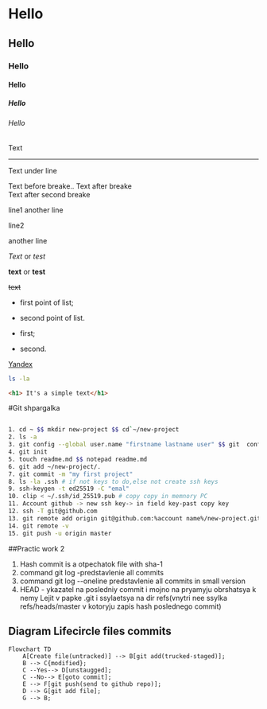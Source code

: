 # Hello
## Hello
### Hello
#### Hello
##### Hello
###### Hello

Text 

---

Text under line

Text before breake..
Text after breake <br>
Text after second breake

line1
another line

line2

another line

*Text* or _test_

**text** or __test__

~~text~~

* first point of list;

* second point of list.

- first;

- second.

[Yandex](http://www.ya.ru "Ya am Yandex!")

```bash
ls -la
```
```html
<h1> It's a simple text</h1>
```
#Git shpargalka
```Bash

1. cd ~ $$ mkdir new-project $$ cd`~/new-project
2. ls -a
3. git config --global user.name "firstname lastname user" $$ git  config --global user.email "email" $$ cat ~/.gitconfig
4. git init
5. touch readme.md $$ notepad readme.md
6. git add ~/new-project/.
7. git commit -m "my first project"
8. ls -la .ssh # if not keys to do,else not create ssh keys
9. ssh-keygen -t ed25519 -C "emal"
10. clip < ~/.ssh/id_25519.pub # copy copy in memnory PC
11. Account github -> new ssh key-> in field key-past copy key
12. ssh -T git@github.com
13. git remote add origin git@github.com:%account name%/new-project.git
14. git remote -v
15. git push -u origin master

```
##Practic work 2 
1. Hash commit is a otpechatok file with sha-1 
2. command git log -predstavlenie all commits
3. command git log --oneline  predstavlenie all commits in small version
4. HEAD - ykazatel na posledniy commit i mojno na pryamyju obrshatsya k nemy
Lejit v papke .git i ssylaetsya na dir refs(vnytri nee ssylka refs/heads/master v kotoryju zapis hash poslednego commit)

## Diagram Lifecircle  files commits

```Mermaid
Flowchart TD
    A[Create file(untracked)] --> B[git add(trucked-staged)];
    B --> C{modified};
    C --Yes--> D[unstaugged];
    C --No--> E[goto commit];
    E --> F[git push(send to github repo)];
    D --> G[git add file];
    G --> B;
```
